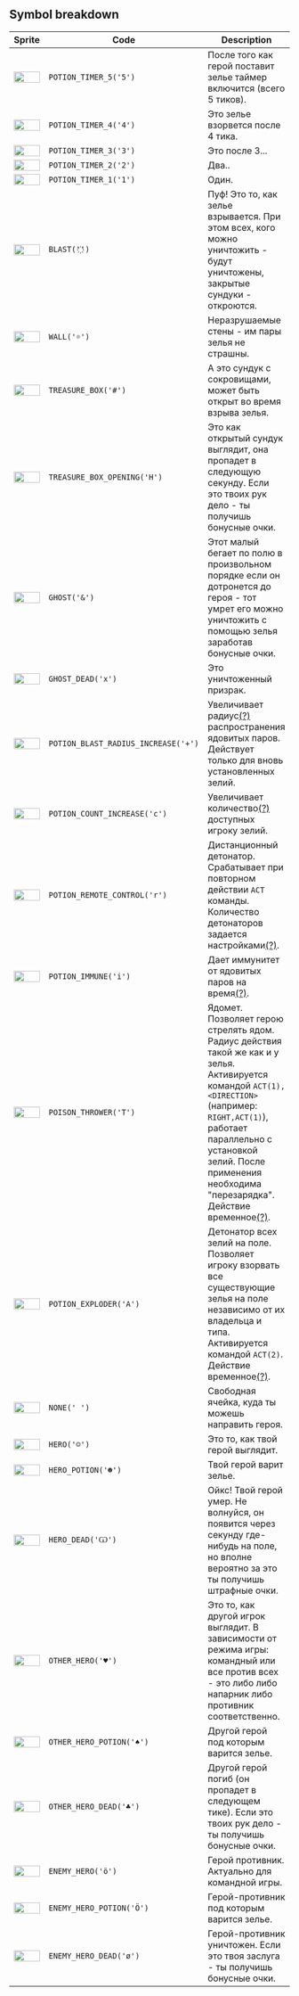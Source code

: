 <meta charset="UTF-8">

## Symbol breakdown
| Sprite | Code | Description |
| -------- | -------- | -------- |
|<img src="/codenjoy-contest/resources/mollymage/sprite/potion_timer_5.png" style="height:100%;" /> | `POTION_TIMER_5('5')` | После того как герой поставит зелье таймер включится (всего 5 тиков). | 
|<img src="/codenjoy-contest/resources/mollymage/sprite/potion_timer_4.png" style="height:100%;" /> | `POTION_TIMER_4('4')` | Это зелье взорвется после 4 тика. | 
|<img src="/codenjoy-contest/resources/mollymage/sprite/potion_timer_3.png" style="height:100%;" /> | `POTION_TIMER_3('3')` | Это после 3... | 
|<img src="/codenjoy-contest/resources/mollymage/sprite/potion_timer_2.png" style="height:100%;" /> | `POTION_TIMER_2('2')` | Два.. | 
|<img src="/codenjoy-contest/resources/mollymage/sprite/potion_timer_1.png" style="height:100%;" /> | `POTION_TIMER_1('1')` | Один. | 
|<img src="/codenjoy-contest/resources/mollymage/sprite/blast.png" style="height:100%;" /> | `BLAST('҉')` | Пуф! Это то, как зелье взрывается. При этом всех, кого можно уничтожить - будут уничтожены, закрытые сундуки - откроются. | 
|<img src="/codenjoy-contest/resources/mollymage/sprite/wall.png" style="height:100%;" /> | `WALL('☼')` | Неразрушаемые стены - им пары зелья не страшны. | 
|<img src="/codenjoy-contest/resources/mollymage/sprite/treasure_box.png" style="height:100%;" /> | `TREASURE_BOX('#')` | А это сундук с сокровищами, может быть открыт во время взрыва зелья. | 
|<img src="/codenjoy-contest/resources/mollymage/sprite/treasure_box_opening.png" style="height:100%;" /> | `TREASURE_BOX_OPENING('H')` | Это как открытый сундук выглядит, она пропадет в следующую секунду. Если это твоих рук дело - ты получишь бонусные очки. | 
|<img src="/codenjoy-contest/resources/mollymage/sprite/ghost.png" style="height:100%;" /> | `GHOST('&')` | Этот малый бегает по полю в произвольном порядке если он дотронется до героя - тот умрет его можно уничтожить с помощью зелья заработав бонусные очки. | 
|<img src="/codenjoy-contest/resources/mollymage/sprite/ghost_dead.png" style="height:100%;" /> | `GHOST_DEAD('x')` | Это уничтоженный призрак. | 
|<img src="/codenjoy-contest/resources/mollymage/sprite/potion_blast_radius_increase.png" style="height:100%;" /> | `POTION_BLAST_RADIUS_INCREASE('+')` | Увеличивает радиус[(?)](#ask) распространения ядовитых паров. Действует только для вновь установленных зелий. | 
|<img src="/codenjoy-contest/resources/mollymage/sprite/potion_count_increase.png" style="height:100%;" /> | `POTION_COUNT_INCREASE('c')` | Увеличивает количество[(?)](#ask) доступных игроку зелий. | 
|<img src="/codenjoy-contest/resources/mollymage/sprite/potion_remote_control.png" style="height:100%;" /> | `POTION_REMOTE_CONTROL('r')` | Дистанционный детонатор. Срабатывает при повторном действии `ACT` команды. Количество детонаторов задается настройками[(?)](#ask). | 
|<img src="/codenjoy-contest/resources/mollymage/sprite/potion_immune.png" style="height:100%;" /> | `POTION_IMMUNE('i')` | Дает иммунитет от ядовитых паров на время[(?)](#ask). | 
|<img src="/codenjoy-contest/resources/mollymage/sprite/poison_thrower.png" style="height:100%;" /> | `POISON_THROWER('T')` | Ядомет. Позволяет герою стрелять ядом. Радиус действия такой же как и у зелья. Активируется командой `АСТ(1),<DIRECTION>` (например: `RIGHT,ACT(1)`), работает параллельно с установкой зелий. После применения необходима "перезарядка". Действие временное[(?)](#ask). | 
|<img src="/codenjoy-contest/resources/mollymage/sprite/potion_exploder.png" style="height:100%;" /> | `POTION_EXPLODER('A')` | Детонатор всех зелий на поле. Позволяет игроку взорвать все существующие зелья на поле независимо от их владельца и типа. Активируется командой `АСТ(2)`. Действие временное[(?)](#ask). | 
|<img src="/codenjoy-contest/resources/mollymage/sprite/none.png" style="height:100%;" /> | `NONE(' ')` | Cвободная ячейка, куда ты можешь направить героя. | 
|<img src="/codenjoy-contest/resources/mollymage/sprite/hero.png" style="height:100%;" /> | `HERO('☺')` | Это то, как твой герой выглядит. | 
|<img src="/codenjoy-contest/resources/mollymage/sprite/hero_potion.png" style="height:100%;" /> | `HERO_POTION('☻')` | Твой герой варит зелье. | 
|<img src="/codenjoy-contest/resources/mollymage/sprite/hero_dead.png" style="height:100%;" /> | `HERO_DEAD('Ѡ')` | Ойкс! Твой герой умер. Не волнуйся, он появится через секунду где-нибудь на поле, но вполне вероятно за это ты получишь штрафные очки. | 
|<img src="/codenjoy-contest/resources/mollymage/sprite/other_hero.png" style="height:100%;" /> | `OTHER_HERO('♥')` | Это то, как другой игрок выглядит. В зависимости от режима игры: командный или все против всех - это либо либо напарник либо противник соответственно. | 
|<img src="/codenjoy-contest/resources/mollymage/sprite/other_hero_potion.png" style="height:100%;" /> | `OTHER_HERO_POTION('♠')` | Другой герой под которым варится зелье. | 
|<img src="/codenjoy-contest/resources/mollymage/sprite/other_hero_dead.png" style="height:100%;" /> | `OTHER_HERO_DEAD('♣')` | Другой герой погиб (он пропадет в следующем тике). Если это твоих рук дело - ты получишь бонусные очки. | 
|<img src="/codenjoy-contest/resources/mollymage/sprite/enemy_hero.png" style="height:100%;" /> | `ENEMY_HERO('ö')` | Герой противник. Актуально для командной игры. | 
|<img src="/codenjoy-contest/resources/mollymage/sprite/enemy_hero_potion.png" style="height:100%;" /> | `ENEMY_HERO_POTION('Ö')` | Герой-противник под которым варится зелье. | 
|<img src="/codenjoy-contest/resources/mollymage/sprite/enemy_hero_dead.png" style="height:100%;" /> | `ENEMY_HERO_DEAD('ø')` | Герой-противник уничтожен. Если это твоя заслуга - ты получишь бонусные очки. | 
